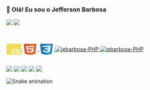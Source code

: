 ### 👋 Olá! Eu sou o Jefferson Barbosa

<div>
  <img height="180em" src="https://github-readme-stats.vercel.app/api?username=jebarbosa&show_icons=true&theme=vue"/>
  <img height="180em" src="https://github-readme-stats.vercel.app/api/top-langs/?username=anuraghazra&layout=compact&theme=vue"/>
</div>

##

<div style="display: inline_block"><br>
  <a href="https://github.com/jebarbosa/jebarbosa/">
    <img align="center" alt="jebarbosa-Js" height="30" width="40" src="https://raw.githubusercontent.com/devicons/devicon/master/icons/javascript/javascript-plain.svg">
  </a>
  <a href="https://github.com/jebarbosa/jebarbosa/">
  <img align="center" alt="jebarbosa-HTML" height="30" width="40" src="https://raw.githubusercontent.com/devicons/devicon/master/icons/html5/html5-original.svg">
  </a>
  <a href="https://github.com/jebarbosa/jebarbosa/">  
  <img align="center" alt="jebarbosa-CSS" height="30" width="40" src="https://raw.githubusercontent.com/devicons/devicon/master/icons/css3/css3-original.svg">
  </a>
  <a href="https://github.com/jebarbosa/jebarbosa/">
  <img align="center" alt="jebarbosa-PHP" height="30" width="40" src="https://cdn.jsdelivr.net/gh/devicons/devicon/icons/typescript/typescript-original.svg">
  </a>
  <a href="https://github.com/jebarbosa/jebarbosa/">
  <img align="center" alt="jebarbosa-PHP" height="40" width="50" src="https://cdn.jsdelivr.net/gh/devicons/devicon/icons/php/php-plain.svg">
  </a>
</div>
  
  ##
 
<div> 
  <a href="https://www.instagram.com/jefferson_barbosa_21/" target="_blank"><img src="https://img.shields.io/badge/-Instagram-%23E4405F?style=for-the-badge&logo=instagram&logoColor=white" target="_blank"></a>
  <a href="https://www.facebook.com/jebarbosa021/" target="_blank"><img src="https://img.shields.io/badge/Facebook-1877F2?style=for-the-badge&logo=facebook&logoColor=white" target="_blank"></a>
  <a href = "mailto:jebarbosabr@gmail.com" target="_blank"><img src="https://img.shields.io/badge/-Gmail-%23333?style=for-the-badge&logo=gmail&logoColor=white" target="_blank"></a>
  <a href="https://www.linkedin.com/in/jefferson-barbosa-5a3560215/" target="_blank"><img src="https://img.shields.io/badge/-LinkedIn-%230077B5?style=for-the-badge&logo=linkedin&logoColor=white" target="_blank"></a>  
  <a href="https://www.behance.net/jebarbosa" target="_blank"><img src="https://img.shields.io/badge/Behance-%20-%23216ef7?style=for-the-badge&logo=Behance&logoColor=white" target="_blank"></a>
  
  ![Snake animation](https://github.com/jebarbosa/jebarbosa/blob/output/github-contribution-grid-snake.svg)

  
</div>
